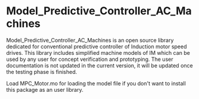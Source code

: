 # Model_Predictive_Controller_AC_Machines
Model_Predictive_Controller_AC_Machines is an open source library dedicated for conventional predictive controller of Induction motor speed drives. This library includes simplified machine models of IM which can be used by any user for concept verification and prototyping. The user documentation is not updated in the current version, it will be updated once the testing phase is finished. 

Load MPC_Motor.mo for loading the model file if you don't want to install this package as an user library.
